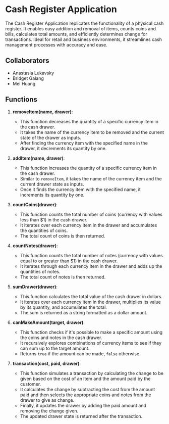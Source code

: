 # Cash Register Application

The Cash Register Application replicates the functionality of a physical cash register. It enables easy addition and removal of items, counts coins and bills, calculates total amounts, and efficiently determines change for transactions. Ideal for retail and business environments, it streamlines cash management processes with accuracy and ease.

## Collaborators
- Anastasia Lukavsky
- Bridget Galang
- Mei Huang

## Functions

1. **removeItem(name, drawer)**:
   - This function decreases the quantity of a specific currency item in the cash drawer.
   - It takes the name of the currency item to be removed and the current state of the drawer as inputs.
   - After finding the currency item with the specified name in the drawer, it decrements its quantity by one.

2. **addItem(name, drawer)**:
   - This function increases the quantity of a specific currency item in the cash drawer.
   - Similar to `removeItem`, it takes the name of the currency item and the current drawer state as inputs.
   - Once it finds the currency item with the specified name, it increments its quantity by one.

3. **countCoins(drawer)**:
   - This function counts the total number of coins (currency with values less than $1) in the cash drawer.
   - It iterates over each currency item in the drawer and accumulates the quantities of coins.
   - The total count of coins is then returned.

4. **countNotes(drawer)**:
   - This function counts the total number of notes (currency with values equal to or greater than $1) in the cash drawer.
   - It iterates through each currency item in the drawer and adds up the quantities of notes.
   - The total count of notes is then returned.

5. **sumDrawer(drawer)**:
   - This function calculates the total value of the cash drawer in dollars.
   - It iterates over each currency item in the drawer, multiplies its value by its quantity, and accumulates the total.
   - The sum is returned as a string formatted as a dollar amount.

6. **canMakeAmount(target, drawer)**:
   - This function checks if it's possible to make a specific amount using the coins and notes in the cash drawer.
   - It recursively explores combinations of currency items to see if they can sum up to the target amount.
   - Returns `true` if the amount can be made, `false` otherwise.

7. **transaction(cost, paid, drawer)**:
   - This function simulates a transaction by calculating the change to be given based on the cost of an item and the amount paid by the customer.
   - It calculates the change by subtracting the cost from the amount paid and then selects the appropriate coins and notes from the drawer to give as change.
   - Finally, it updates the drawer by adding the paid amount and removing the change given.
   - The updated drawer state is returned after the transaction.
